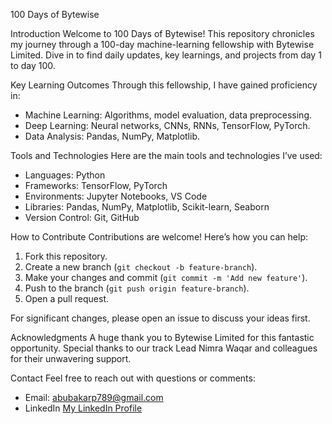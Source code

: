 100 Days of Bytewise

Introduction
Welcome to 100 Days of Bytewise! This repository chronicles my journey through a 100-day machine-learning fellowship with Bytewise Limited. Dive in to find daily updates, key learnings, and projects from day 1 to day 100.

Key Learning Outcomes
Through this fellowship, I have gained proficiency in:

- Machine Learning: Algorithms, model evaluation, data preprocessing.
- Deep Learning: Neural networks, CNNs, RNNs, TensorFlow, PyTorch.
- Data Analysis: Pandas, NumPy, Matplotlib.


Tools and Technologies
Here are the main tools and technologies I’ve used:

- Languages: Python
- Frameworks: TensorFlow, PyTorch
- Environments: Jupyter Notebooks, VS Code
- Libraries: Pandas, NumPy, Matplotlib, Scikit-learn, Seaborn
- Version Control: Git, GitHub

How to Contribute
Contributions are welcome! Here’s how you can help:

1. Fork this repository.
2. Create a new branch (`git checkout -b feature-branch`).
3. Make your changes and commit (`git commit -m 'Add new feature'`).
4. Push to the branch (`git push origin feature-branch`).
5. Open a pull request.

For significant changes, please open an issue to discuss your ideas first.

Acknowledgments
A huge thank you to Bytewise Limited for this fantastic opportunity. Special thanks to our track Lead Nimra Waqar and colleagues for their unwavering support.

Contact
Feel free to reach out with questions or comments:

- Email: abubakarp789@gmail.com
- LinkedIn [My LinkedIn Profile](https://www.linkedin.com/in/abubakar56/)

